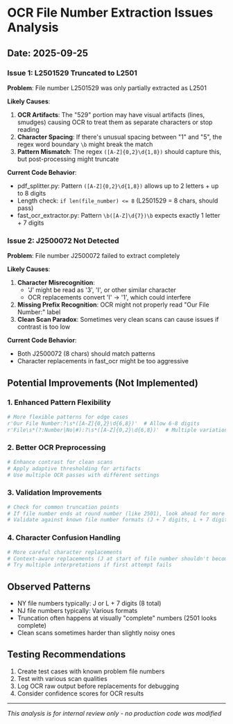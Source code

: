 # OCR File Number Extraction Issues Analysis

## Date: 2025-09-25

### Issue 1: L2501529 Truncated to L2501
**Problem**: File number L2501529 was only partially extracted as L2501

**Likely Causes**:
1. **OCR Artifacts**: The "529" portion may have visual artifacts (lines, smudges) causing OCR to treat them as separate characters or stop reading
2. **Character Spacing**: If there's unusual spacing between "1" and "5", the regex word boundary `\b` might break the match
3. **Pattern Mismatch**: The regex `([A-Z]{0,2}\d{1,8})` should capture this, but post-processing might truncate

**Current Code Behavior**:
- pdf_splitter.py: Pattern `([A-Z]{0,2}\d{1,8})` allows up to 2 letters + up to 8 digits
- Length check: `if len(file_number) <= 8` (L2501529 = 8 chars, should pass)
- fast_ocr_extractor.py: Pattern `\b([A-Z]\d{7})\b` expects exactly 1 letter + 7 digits

### Issue 2: J2500072 Not Detected
**Problem**: File number J2500072 failed to extract completely

**Likely Causes**:
1. **Character Misrecognition**:
   - 'J' might be read as '3', 'I', or other similar character
   - OCR replacements convert 'I' → '1', which could interfere
2. **Missing Prefix Recognition**: OCR might not properly read "Our File Number:" label
3. **Clean Scan Paradox**: Sometimes very clean scans can cause issues if contrast is too low

**Current Code Behavior**:
- Both J2500072 (8 chars) should match patterns
- Character replacements in fast_ocr might be too aggressive

## Potential Improvements (Not Implemented)

### 1. Enhanced Pattern Flexibility
```python
# More flexible patterns for edge cases
r'Our File Number:?\s*([A-Z]{0,2}\d{6,8})'  # Allow 6-8 digits
r'File\s*(?:Number|No|#):?\s*([A-Z]{0,2}\d{6,8})'  # Multiple variations
```

### 2. Better OCR Preprocessing
```python
# Enhance contrast for clean scans
# Apply adaptive thresholding for artifacts
# Use multiple OCR passes with different settings
```

### 3. Validation Improvements
```python
# Check for common truncation points
# If file number ends at round number (like 2501), look ahead for more digits
# Validate against known file number formats (J + 7 digits, L + 7 digits)
```

### 4. Character Confusion Handling
```python
# More careful character replacements
# Context-aware replacements (J at start of file number shouldn't become 1)
# Try multiple interpretations if first attempt fails
```

## Observed Patterns
- NY file numbers typically: J or L + 7 digits (8 total)
- NJ file numbers typically: Various formats
- Truncation often happens at visually "complete" numbers (2501 looks complete)
- Clean scans sometimes harder than slightly noisy ones

## Testing Recommendations
1. Create test cases with known problem file numbers
2. Test with various scan qualities
3. Log OCR raw output before replacements for debugging
4. Consider confidence scores for OCR results

---
*This analysis is for internal review only - no production code was modified*